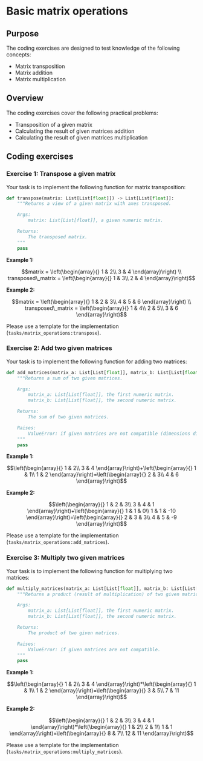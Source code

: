 # Basic matrix operations

## Purpose

The coding exercises are designed to test knowledge of the following concepts:

* Matrix transposition
* Matrix addition
* Matrix multiplication

## Overview

The coding exercises cover the following practical problems:
* Transposition of a given matrix
* Calculating the result of given matrices addition
* Calculating the result of given matrices multiplication

## Coding exercises


### Exercise 1: Transpose a given matrix

Your task is to implement the following function for matrix transposition:

```python
def transpose(matrix: List[List[float]]) -> List[List[float]]:
    """Returns a view of a given matrix with axes transposed.

    Args:
        matrix: List[List[float]], a given numeric matrix.

    Returns:
        The transposed matrix.
    """
    pass
```

**Example 1:**
```math
matrix = \left(\begin{array}{} 
1 & 2\\
3 & 4
\end{array}\right)

\\
transposed\_matrix = \left(\begin{array}{} 
1 & 3\\
2 & 4
\end{array}\right)
```

**Example 2:**
```math
matrix = \left(\begin{array}{} 
1 & 2 & 3\\
4 & 5 & 6
\end{array}\right)

\\
transposed\_matrix = \left(\begin{array}{} 
1 & 4\\
2 & 5\\
3 & 6
\end{array}\right)
```

Please use a template for the implementation (`tasks/matrix_operations:transpose`).

### Exercise 2: Add two given matrices

Your task is to implement the following function for adding two matrices:

```python
def add_matrices(matrix_a: List[List[float]], matrix_b: List[List[float]]) -> List[List[float]]:
    """Returns a sum of two given matrices.

    Args:
        matrix_a: List[List[float]], the first numeric matrix.
        matrix_b: List[List[float]], the second numeric matrix.

    Returns:
        The sum of two given matrices.

    Raises:
        ValueError: if given matrices are not compatible (dimensions differ in size).
    """
    pass
```
 
**Example 1:**
```math
\left(\begin{array}{} 
1 & 2\\
3 & 4
\end{array}\right)+\left(\begin{array}{} 
1 & 1\\
1 & 2
\end{array}\right)=\left(\begin{array}{} 
2 & 3\\
4 & 6
\end{array}\right)
```

**Example 2:**
```math
\left(\begin{array}{} 
1 & 2 & 3\\
3 & 4 & 1
\end{array}\right)+\left(\begin{array}{} 
1 & 1 & 0\\
1 & 1 & -10
\end{array}\right)=\left(\begin{array}{} 
2 & 3 & 3\\
4 & 5 & -9
\end{array}\right)
```

Please use a template for the implementation (`tasks/matrix_operations:add_matrices`).

### Exercise 3: Multiply two given matrices

Your task is to implement the following function for multiplying two matrices:

```python
def multiply_matrices(matrix_a: List[List[float]], matrix_b: List[List[float]]) -> List[List[float]]:
    """Returns a product (result of multiplication) of two given matrices.

    Args:
        matrix_a: List[List[float]], the first numeric matrix.
        matrix_b: List[List[float]], the second numeric matrix.

    Returns:
        The product of two given matrices.

    Raises:
        ValueError: if given matrices are not compatible.
    """
    pass
```
 
**Example 1:**
```math
\left(\begin{array}{} 
1 & 2\\
3 & 4
\end{array}\right)*\left(\begin{array}{} 
1 & 1\\
1 & 2
\end{array}\right)=\left(\begin{array}{} 
3 & 5\\
7 & 11
\end{array}\right)
```

**Example 2:**
```math
\left(\begin{array}{} 
1 & 2 & 3\\
3 & 4 & 1
\end{array}\right)*\left(\begin{array}{} 
1 & 2\\
2 & 1\\
1 & 1
\end{array}\right)=\left(\begin{array}{} 
8 & 7\\
12 & 11
\end{array}\right)
```

Please use a template for the implementation (`tasks/matrix_operations:multiply_matrices`).

